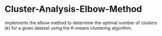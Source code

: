 # Cluster-Analysis-Elbow-Method
implements the elbow method to determine the optimal number of clusters (k) for a given dataset using the K-means clustering algorithm.
